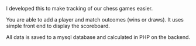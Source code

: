 I developed this to make tracking of our chess games easier.

You are able to add a player and match outcomes (wins or draws).
It uses simple front end to display the scoreboard.

All data is saved to a mysql database and calculated in PHP on the backend.
